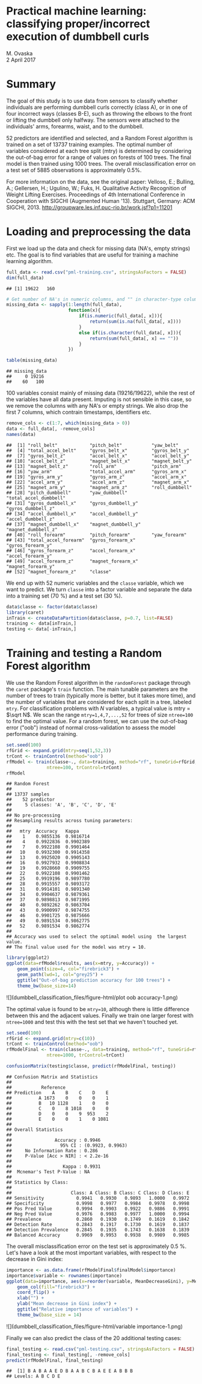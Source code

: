# Practical machine learning: classifying proper/incorrect execution of dumbbell curls
M. Ovaska  
2 April 2017  



# Summary
The goal of this study is to use data from sensors to classify whether
individuals are performing dumbbell curls correctly (class A), or in one
of four incorrect ways (classes B-E), such as throwing the elbows to the front or
lifting the dumbbell only halfway. The sensors were attached to the individuals'
arms, forearms, waist, and to the dumbbell. 

52 predictors are identified and selected, and a Random Forest algorithm is trained
on a set of 13737 training examples. The optimal number of variables considered
at each tree split (mtry) is determined by considering the out-of-bag error
for a range of values on forests of 100 trees. The final model is then trained
using 1000 trees. The overall misclassification error on a test set of 5885
observations is approximately 0.5%. 

For more information on the data, see the original paper: 
Velloso, E.; Bulling, A.; Gellersen, H.; Ugulino, W.; Fuks, H.
Qualitative Activity Recognition of Weight Lifting Exercises.
Proceedings of 4th International Conference in Cooperation with SIGCHI
(Augmented Human '13). Stuttgart, Germany: ACM SIGCHI, 2013.
http://groupware.les.inf.puc-rio.br/work.jsf?p1=11201


# Loading and preprocessing the data

First we load up the data and check for missing data (NA's, empty strings) etc. 
The goal is to find variables that are useful for training a machine learning 
algorithm.


```r
full_data <- read.csv("pml-training.csv", stringsAsFactors = FALSE)
dim(full_data)
```

```
## [1] 19622   160
```

```r
# Get number of NA's in numeric columns, and "" in character-type columns:
missing_data <- sapply(1:length(full_data), 
                       function(x){
                           if(is.numeric(full_data[, x])){
                               return(sum(is.na(full_data[, x])))
                           }
                           else if(is.character(full_data[, x])){
                               return(sum(full_data[, x] == ""))
                           }
                       })

table(missing_data)
```

```
## missing_data
##     0 19216 
##    60   100
```

100 variables consist mainly of missing data (19216/19622), while the
rest of the variables have all data present. Imputing is not sensible in this
case, so we remove the columns with any NA's or empty strings. We also drop the
first 7 columns, which contrain timestamps, identifiers etc. 


```r
remove_cols <- c(1:7, which(missing_data > 0))
data <- full_data[, -remove_cols]
names(data)
```

```
##  [1] "roll_belt"            "pitch_belt"           "yaw_belt"            
##  [4] "total_accel_belt"     "gyros_belt_x"         "gyros_belt_y"        
##  [7] "gyros_belt_z"         "accel_belt_x"         "accel_belt_y"        
## [10] "accel_belt_z"         "magnet_belt_x"        "magnet_belt_y"       
## [13] "magnet_belt_z"        "roll_arm"             "pitch_arm"           
## [16] "yaw_arm"              "total_accel_arm"      "gyros_arm_x"         
## [19] "gyros_arm_y"          "gyros_arm_z"          "accel_arm_x"         
## [22] "accel_arm_y"          "accel_arm_z"          "magnet_arm_x"        
## [25] "magnet_arm_y"         "magnet_arm_z"         "roll_dumbbell"       
## [28] "pitch_dumbbell"       "yaw_dumbbell"         "total_accel_dumbbell"
## [31] "gyros_dumbbell_x"     "gyros_dumbbell_y"     "gyros_dumbbell_z"    
## [34] "accel_dumbbell_x"     "accel_dumbbell_y"     "accel_dumbbell_z"    
## [37] "magnet_dumbbell_x"    "magnet_dumbbell_y"    "magnet_dumbbell_z"   
## [40] "roll_forearm"         "pitch_forearm"        "yaw_forearm"         
## [43] "total_accel_forearm"  "gyros_forearm_x"      "gyros_forearm_y"     
## [46] "gyros_forearm_z"      "accel_forearm_x"      "accel_forearm_y"     
## [49] "accel_forearm_z"      "magnet_forearm_x"     "magnet_forearm_y"    
## [52] "magnet_forearm_z"     "classe"
```

We end up with 52 numeric variables and the ```classe``` variable, which we want
to predict. We turn ```classe``` into a factor variable and separate the data
into a training set (70 %) and a test set (30 %).


```r
data$classe <- factor(data$classe)
library(caret)
inTrain <- createDataPartition(data$classe, p=0.7, list=FALSE)
training <- data[inTrain,]
testing <- data[-inTrain,]
```

# Training and testing a Random Forest algorithm

We use the Random Forest algorithm in the ```randomForest``` package through the 
```caret``` package's ```train``` function. The main tunable parameters are the
number of trees to
train (typically more is better, but it takes more time), and the number of
variables that are considered for each split in a tree, labeled ```mtry```. 
For classification problems with $N$ variables, a typical value is 
mtry = $\sqrt N$. We scan the range ```mtry=1,4,7,...,52``` for trees of
size ```ntree=100``` to find the optimal value. For a random forest, we can
use the out-of-bag error ("oob") instead of normal cross-validation to assess
the model performance during training.


```r
set.seed(100)
rfGrid <- expand.grid(mtry=seq(1,52,3))
trCont <- trainControl(method="oob")
rfModel <- train(classe~., data=training, method="rf", tuneGrid=rfGrid,
               ntree=100, trControl=trCont)
rfModel
```

```
## Random Forest 
## 
## 13737 samples
##    52 predictor
##     5 classes: 'A', 'B', 'C', 'D', 'E' 
## 
## No pre-processing
## Resampling results across tuning parameters:
## 
##   mtry  Accuracy   Kappa    
##    1    0.9855136  0.9816714
##    4    0.9922836  0.9902389
##    7    0.9922108  0.9901464
##   10    0.9932300  0.9914358
##   13    0.9925020  0.9905143
##   16    0.9927932  0.9908834
##   19    0.9928660  0.9909755
##   22    0.9922108  0.9901462
##   25    0.9919196  0.9897780
##   28    0.9915557  0.9893172
##   31    0.9914101  0.9891340
##   34    0.9904637  0.9879361
##   37    0.9898813  0.9871995
##   40    0.9892262  0.9863704
##   43    0.9900997  0.9874755
##   46    0.9901725  0.9875666
##   49    0.9891534  0.9862775
##   52    0.9891534  0.9862774
## 
## Accuracy was used to select the optimal model using  the largest value.
## The final value used for the model was mtry = 10.
```


```r
library(ggplot2)
ggplot(data=rfModel$results, aes(x=mtry, y=Accuracy)) +
    geom_point(size=4, col="firebrick3") + 
    geom_path(lwd=1, col="grey25") + 
    ggtitle("Out-of-bag prediction accuracy for 100 trees") + 
    theme_bw(base_size=14)
```

![](dumbbell_classification_files/figure-html/plot oob accuracy-1.png)<!-- -->

The optimal value is found to be ```mtry=10```, although there is little difference
between this and the adjacent values. Finally we train one larger forest with
```ntree=1000``` and test this with the test set that we haven't touched yet.


```r
set.seed(100)
rfGrid <- expand.grid(mtry=c(10))
trCont <- trainControl(method="oob")
rfModelFinal <- train(classe~., data=training, method="rf", tuneGrid=rfGrid,
               ntree=1000, trControl=trCont)

confusionMatrix(testing$classe, predict(rfModelFinal, testing))
```

```
## Confusion Matrix and Statistics
## 
##           Reference
## Prediction    A    B    C    D    E
##          A 1673    0    0    0    1
##          B   10 1128    1    0    0
##          C    0    8 1018    0    0
##          D    0    0    9  953    2
##          E    0    0    1    0 1081
## 
## Overall Statistics
##                                           
##                Accuracy : 0.9946          
##                  95% CI : (0.9923, 0.9963)
##     No Information Rate : 0.286           
##     P-Value [Acc > NIR] : < 2.2e-16       
##                                           
##                   Kappa : 0.9931          
##  Mcnemar's Test P-Value : NA              
## 
## Statistics by Class:
## 
##                      Class: A Class: B Class: C Class: D Class: E
## Sensitivity            0.9941   0.9930   0.9893   1.0000   0.9972
## Specificity            0.9998   0.9977   0.9984   0.9978   0.9998
## Pos Pred Value         0.9994   0.9903   0.9922   0.9886   0.9991
## Neg Pred Value         0.9976   0.9983   0.9977   1.0000   0.9994
## Prevalence             0.2860   0.1930   0.1749   0.1619   0.1842
## Detection Rate         0.2843   0.1917   0.1730   0.1619   0.1837
## Detection Prevalence   0.2845   0.1935   0.1743   0.1638   0.1839
## Balanced Accuracy      0.9969   0.9953   0.9938   0.9989   0.9985
```

The overall misclassification error on the test set is approximately 0.5 %.
Let's have a look at the most important variables, with respect to the decrease
in Gini index:


```r
importance <- as.data.frame(rfModelFinal$finalModel$importance)
importance$variable <- rownames(importance)
ggplot(data=importance, aes(x=reorder(variable, MeanDecreaseGini), y=MeanDecreaseGini)) +
    geom_col(fill="firebrick3") +
    coord_flip() +
    xlab("") +
    ylab("Mean decrease in Gini index") +
    ggtitle("Relative importance of variables") +
    theme_bw(base_size = 14)
```

![](dumbbell_classification_files/figure-html/variable importance-1.png)<!-- -->

Finally we can also predict the class of the 20 additional testing cases:


```r
final_testing <- read.csv("pml-testing.csv", stringsAsFactors = FALSE)
final_testing <- final_testing[, -remove_cols]
predict(rfModelFinal, final_testing)
```

```
##  [1] B A B A A E D B A A B C B A E E A B B B
## Levels: A B C D E
```


